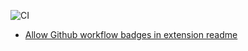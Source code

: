 <!-- comment-->

![CI](https://github.com/ReinRalle/MyExtension/workflows/CI/badge.svg?branch=master)

* [Allow Github workflow badges in extension readme](https://github.com/microsoft/vscode/issues/83047)